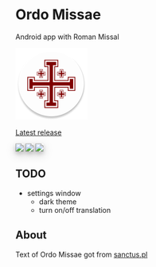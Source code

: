 # Ordo Missae
Android app with Roman Missal

![logo](app/src/main/res/mipmap-xxhdpi/ic_launcher.png)

[Latest release](https://github.com/Adrian94F/Ordo-Missae-Android/releases/latest)

<img src="https://i.imgur.com/LCTOTvLl.png" style="box-shadow: 0 4px 8px 0 rgba(0, 0, 0, 0.2), 0 6px 20px 0 rgba(0, 0, 0, 0.19);"/>

<img src="https://i.imgur.com/AnH7cNTl.png" style="box-shadow: 0 4px 8px 0 rgba(0, 0, 0, 0.2), 0 6px 20px 0 rgba(0, 0, 0, 0.19);"/>

<img src="https://i.imgur.com/rVun1ofl.png" style="box-shadow: 0 4px 8px 0 rgba(0, 0, 0, 0.2), 0 6px 20px 0 rgba(0, 0, 0, 0.19);"/>

## TODO
- settings window
  - dark theme
  - turn on/off translation

## About
Text of Ordo Missae got from [sanctus.pl](https://sanctus.pl/index.php?grupa=116&podgrupa=117&doc=49)
